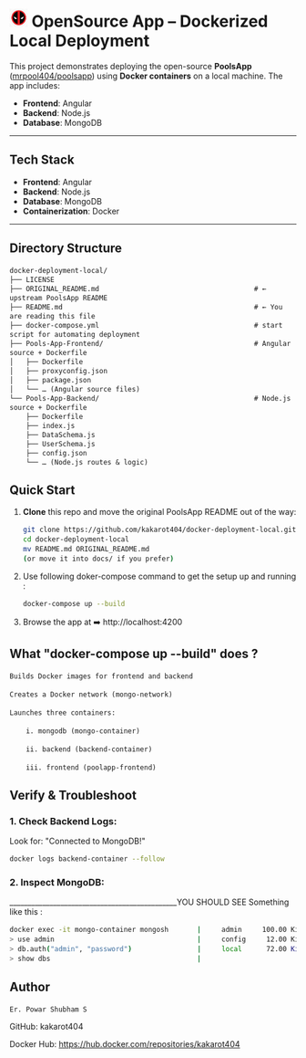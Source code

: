 # <img src="images/deadpool-emoji.png" alt="Deadpool Emoji" width="32" height="32"> OpenSource App – Dockerized Local Deployment

This project demonstrates deploying the open-source **PoolsApp** ([mrpool404/poolsapp](https://github.com/mrpool404/poolsapp)) using **Docker containers** on a local machine. The app includes:

- **Frontend**: Angular  
- **Backend**: Node.js  
- **Database**: MongoDB  

---

## Tech Stack

- **Frontend**: Angular  
- **Backend**: Node.js  
- **Database**: MongoDB  
- **Containerization**: Docker  

---

## Directory Structure

```plaintext
docker-deployment-local/
├── LICENSE
├── ORIGINAL_README.md                                      # ← upstream PoolsApp README
├── README.md                                               # ← You are reading this file
├── docker-compose.yml                                      # start script for automating deployment
├── Pools-App-Frontend/                                     # Angular source + Dockerfile
│   ├── Dockerfile
│   ├── proxyconfig.json
│   ├── package.json
│   └── … (Angular source files)
└── Pools-App-Backend/                                      # Node.js source + Dockerfile
    ├── Dockerfile
    ├── index.js
    ├── DataSchema.js
    ├── UserSchema.js
    ├── config.json
    └── … (Node.js routes & logic)
```

## Quick Start

1. **Clone** this repo and move the original PoolsApp README out of the way:
   ```bash
   git clone https://github.com/kakarot404/docker-deployment-local.git
   cd docker-deployment-local
   mv README.md ORIGINAL_README.md
   (or move it into docs/ if you prefer)
   ```

2. Use following doker-compose command to get the setup up and running :
    ```bash
    docker-compose up --build
    ```

3. Browse the app at  ➡️ http://localhost:4200


## What "docker-compose up --build" does ?

    Builds Docker images for frontend and backend

    Creates a Docker network (mongo-network)

    Launches three containers:

        i. mongodb (mongo-container)

        ii. backend (backend-container)

        iii. frontend (poolapp-frontend)

## Verify & Troubleshoot

### 1. Check Backend Logs:
Look for:   "Connected to MongoDB!"
```bash
docker logs backend-container --follow
```


### 2. Inspect MongoDB:
______________________________________________YOU SHOULD SEE Something like this :       
```bash                                       |     PoolsApp  168.00 KiB
docker exec -it mongo-container mongosh       |     admin     100.00 KiB
> use admin                                   |     config     12.00 KiB
> db.auth("admin", "password")                |     local      72.00 KiB
> show dbs                                    |
```


## Author

    Er. Powar Shubham S

GitHub: kakarot404

Docker Hub: https://hub.docker.com/repositories/kakarot404
